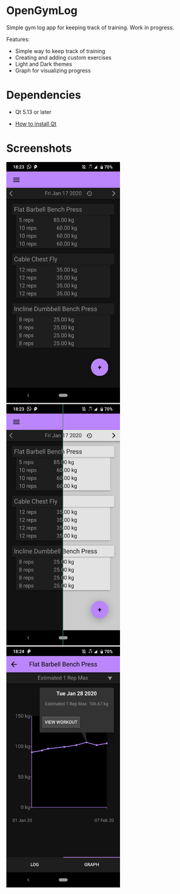 # OpenGymLog
Simple gym log app for keeping track of training. Work in progress.

Features:
- Simple way to keep track of training
- Creating and adding custom exercises
- Light and Dark themes
- Graph for visualizing progress

# Dependencies
- Qt 5.13 or later

- [How to install Qt](https://doc.qt.io/qt-5/gettingstarted.html)

# Screenshots 
<img src="/screenshots/ss_main.png" width="300"> <img src="/screenshots/ss_themes.png" width="300"><img src="/screenshots/ss_graph.png" width="300">
